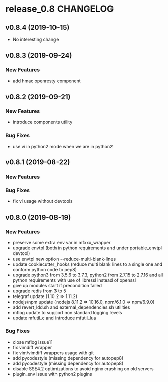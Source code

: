 # release_0.8 CHANGELOG



## v0.8.4 (2019-10-15)

- No interesting change


## v0.8.3 (2019-09-24)

### New Features
- add hmac openresty component






## v0.8.2 (2019-09-21)

### New Features
- introduce components utility


### Bug Fixes
- use vi in python2 mode when we are in python2





## v0.8.1 (2019-08-22)

### New Features


### Bug Fixes
- fix vi usage without devtools





## v0.8.0 (2019-08-19)

### New Features
- preserve some extra env var in mfxxx_wrapper
- upgrade envtpl (both in python requirements and under portable_envtpl devtool)
- use envtpl new option --reduce-multi-blank-lines
- update cookiecutter_hooks (reduce multi blank lines to a single one and conform python code to pep8)
- upgrade python3 from 3.5.6 to 3.7.3, python2 from 2.7.15 to 2.7.16 and all python requirements with use of libressl instead of openssl
- give up modules start if precondition failed
- upgrade redis from 3 to 5
- telegraf update (1.10.2 => 1.11.2)
- nodejs/npm update (nodejs 8.11.2 => 10.16.0, npm/6.1.0 => npm/6.9.0)
- add revert_ldd.sh and external_dependencies.sh utilities
- mflog update to support non standard logging levels
- update mfutil_c and introduce mfutil_lua


### Bug Fixes
- close mflog issue11
- fix vimdiff wrapper
- fix vim/vimdiff wrappers usage with git
- add pycodestyle (missing dependency for autopep8)
- add pycodestyle (missing dependency for autopep8)
- disable SSE4.2 optimizations to avoid nginx crashing on old servers
- plugin_env issue with python2 plugins





